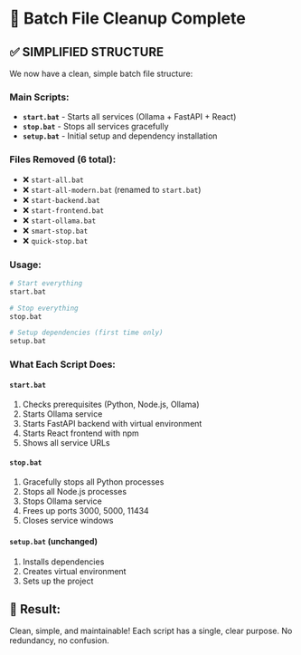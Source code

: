 # 🧹 Batch File Cleanup Complete

## ✅ **SIMPLIFIED STRUCTURE**

We now have a clean, simple batch file structure:

### **Main Scripts:**
- **`start.bat`** - Starts all services (Ollama + FastAPI + React)
- **`stop.bat`** - Stops all services gracefully  
- **`setup.bat`** - Initial setup and dependency installation

### **Files Removed (6 total):**
- ❌ `start-all.bat`
- ❌ `start-all-modern.bat` (renamed to `start.bat`)
- ❌ `start-backend.bat`
- ❌ `start-frontend.bat`
- ❌ `start-ollama.bat`
- ❌ `smart-stop.bat`
- ❌ `quick-stop.bat`

### **Usage:**
```bash
# Start everything
start.bat

# Stop everything  
stop.bat

# Setup dependencies (first time only)
setup.bat
```

### **What Each Script Does:**

#### **`start.bat`**
1. Checks prerequisites (Python, Node.js, Ollama)
2. Starts Ollama service
3. Starts FastAPI backend with virtual environment
4. Starts React frontend with npm
5. Shows all service URLs

#### **`stop.bat`**
1. Gracefully stops all Python processes
2. Stops all Node.js processes
3. Stops Ollama service
4. Frees up ports 3000, 5000, 11434
5. Closes service windows

#### **`setup.bat`** (unchanged)
1. Installs dependencies
2. Creates virtual environment
3. Sets up the project

## 🎯 **Result:**
Clean, simple, and maintainable! Each script has a single, clear purpose. No redundancy, no confusion.
